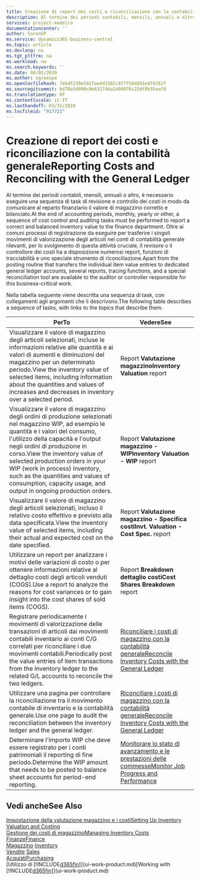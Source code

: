 ```yaml
---
title: Creazione di report dei costi e riconciliazione con la contabilità generale | Microsoft Docs
description: Al termine dei periodi contabili, mensili, annuali o altro, è necessario eseguire una sequenza di task di revisione e controllo dei costi in modo da comunicare al reparto finanziario il valore di magazzino corretto e bilanciato. Oltre ai comuni processi di registrazione da eseguire per trasferire i singoli movimenti di valorizzazione degli articoli nei conti di contabilità generale rilevanti, per lo svolgimento di questa attività cruciale, il revisore o il controllore dei costi ha a disposizione numerosi report, funzioni di tracciabilità e uno speciale strumento di riconciliazione.
services: project-madeira
documentationcenter: ''
author: SorenGP
ms.service: dynamics365-business-central
ms.topic: article
ms.devlang: na
ms.tgt_pltfrm: na
ms.workload: na
ms.search.keywords: ''
ms.date: 04/01/2019
ms.author: sgroespe
ms.openlocfilehash: 7ebdf239e592faedd1502c8fff50dd91e474352f
ms.sourcegitcommit: bd78a5d990c9e83174da1409076c22df8b35eafd
ms.translationtype: HT
ms.contentlocale: it-IT
ms.lasthandoff: 03/31/2019
ms.locfileid: "917721"
---
```

# <a name="reporting-costs-and-reconciling-with-the-general-ledger"></a><span data-ttu-id="03e06-104">Creazione di report dei costi e riconciliazione con la contabilità generale</span><span class="sxs-lookup"><span data-stu-id="03e06-104">Reporting Costs and Reconciling with the General Ledger</span></span>
<span data-ttu-id="03e06-105">Al termine dei periodi contabili, mensili, annuali o altro, è necessario eseguire una sequenza di task di revisione e controllo dei costi in modo da comunicare al reparto finanziario il valore di magazzino corretto e bilanciato.</span><span class="sxs-lookup"><span data-stu-id="03e06-105">At the end of accounting periods, monthly, yearly or other, a sequence of cost control and auditing tasks must be performed to report a correct and balanced inventory value to the finance department.</span></span> <span data-ttu-id="03e06-106">Oltre ai comuni processi di registrazione da eseguire per trasferire i singoli movimenti di valorizzazione degli articoli nei conti di contabilità generale rilevanti, per lo svolgimento di questa attività cruciale, il revisore o il controllore dei costi ha a disposizione numerosi report, funzioni di tracciabilità e uno speciale strumento di riconciliazione.</span><span class="sxs-lookup"><span data-stu-id="03e06-106">Apart from the posting routine that transfers the individual item value entries to dedicated general ledger accounts, several reports, tracing functions, and a special reconciliation tool are available to the auditor or controller responsible for this business-critical work.</span></span>  

 <span data-ttu-id="03e06-107">Nella tabella seguente viene descritta una sequenza di task, con collegamenti agli argomenti che li descrivono.</span><span class="sxs-lookup"><span data-stu-id="03e06-107">The following table describes a sequence of tasks, with links to the topics that describe them.</span></span>   

|<span data-ttu-id="03e06-108">**Per**</span><span class="sxs-lookup"><span data-stu-id="03e06-108">**To**</span></span>|<span data-ttu-id="03e06-109">**Vedere**</span><span class="sxs-lookup"><span data-stu-id="03e06-109">**See**</span></span>|  
|------------|-------------|  
|<span data-ttu-id="03e06-110">Visualizzare il valore di magazzino degli articoli selezionati, incluse le informazioni relative alle quantità e ai valori di aumenti e diminuzioni del magazzino per un determinato periodo.</span><span class="sxs-lookup"><span data-stu-id="03e06-110">View the inventory value of selected items, including information about the quantities and values of increases and decreases in inventory over a selected period.</span></span>|<span data-ttu-id="03e06-111">Report **Valutazione magazzino**</span><span class="sxs-lookup"><span data-stu-id="03e06-111">**Inventory Valuation** report</span></span>|  
|<span data-ttu-id="03e06-112">Visualizzare il valore di magazzino degli ordini di produzione selezionati nel magazzino WIP, ad esempio le quantità e i valori del consumo, l'utilizzo della capacità e l'output negli ordini di produzione in corso.</span><span class="sxs-lookup"><span data-stu-id="03e06-112">View the inventory value of selected production orders in your WIP (work in process) inventory, such as the quantities and values of consumption, capacity usage, and output in ongoing production orders.</span></span>|<span data-ttu-id="03e06-113">Report **Valutazione magazzino - WIP**</span><span class="sxs-lookup"><span data-stu-id="03e06-113">**Inventory Valuation - WIP** report</span></span>|  
|<span data-ttu-id="03e06-114">Visualizzare il valore di magazzino degli articoli selezionati, incluso il relativo costo effettivo e previsto alla data specificata.</span><span class="sxs-lookup"><span data-stu-id="03e06-114">View the inventory value of selected items, including their actual and expected cost on the date specified.</span></span>|<span data-ttu-id="03e06-115">Report **Valutazione magazzino - Specifica costi**</span><span class="sxs-lookup"><span data-stu-id="03e06-115">**Invt. Valuation - Cost Spec.** report</span></span>|  
|<span data-ttu-id="03e06-116">Utilizzare un report per analizzare i motivi delle variazioni di costo o per ottenere informazioni relative al dettaglio costi degli articoli venduti (COGS).</span><span class="sxs-lookup"><span data-stu-id="03e06-116">Use a report to analyze the reasons for cost variances or to gain insight into the cost shares of sold items (COGS).</span></span>|<span data-ttu-id="03e06-117">Report **Breakdown dettaglio costi**</span><span class="sxs-lookup"><span data-stu-id="03e06-117">**Cost Shares Breakdown** report</span></span>|  
|<span data-ttu-id="03e06-118">Registrare periodicamente i movimenti di valorizzazione delle transazioni di articoli dai movimenti contabili inventario ai conti C/G correlati per riconciliare i due movimenti contabili.</span><span class="sxs-lookup"><span data-stu-id="03e06-118">Periodically post the value entries of item transactions from the inventory ledger to the related G/L accounts to reconcile the two ledgers.</span></span>|[<span data-ttu-id="03e06-119">Riconciliare i costi di magazzino con la contabilità generale</span><span class="sxs-lookup"><span data-stu-id="03e06-119">Reconcile Inventory Costs with the General Ledger</span></span>](finance-how-to-post-inventory-costs-to-the-general-ledger.md)|  
|<span data-ttu-id="03e06-120">Utilizzare una pagina per controllare la riconciliazione tra il movimento contabile di inventario e la contabilità generale.</span><span class="sxs-lookup"><span data-stu-id="03e06-120">Use one page to audit the reconciliation between the inventory ledger and the general ledger.</span></span>|[<span data-ttu-id="03e06-121">Riconciliare i costi di magazzino con la contabilità generale</span><span class="sxs-lookup"><span data-stu-id="03e06-121">Reconcile Inventory Costs with the General Ledger</span></span>](finance-how-to-post-inventory-costs-to-the-general-ledger.md)|  
|<span data-ttu-id="03e06-122">Determinare l'importo WIP che deve essere registrato per i conti patrimoniali il reporting di fine periodo.</span><span class="sxs-lookup"><span data-stu-id="03e06-122">Determine the WIP amount that needs to be posted to balance sheet accounts for period-end reporting.</span></span>|[<span data-ttu-id="03e06-123">Monitorare lo stato di avanzamento e le prestazioni delle commesse</span><span class="sxs-lookup"><span data-stu-id="03e06-123">Monitor Job Progress and Performance</span></span>](projects-how-monitor-progress-performance.md)|

## <a name="see-also"></a><span data-ttu-id="03e06-124">Vedi anche</span><span class="sxs-lookup"><span data-stu-id="03e06-124">See Also</span></span>  
[<span data-ttu-id="03e06-125">Impostazione della valutazione magazzino e i costi</span><span class="sxs-lookup"><span data-stu-id="03e06-125">Setting Up Inventory Valuation and Costing</span></span>](finance-set-up-inventory-valuation-and-costing.md)  
[<span data-ttu-id="03e06-126">Gestione dei costi di magazzino</span><span class="sxs-lookup"><span data-stu-id="03e06-126">Managing Inventory Costs</span></span>](finance-manage-inventory-costs.md)  
[<span data-ttu-id="03e06-127">Finanze</span><span class="sxs-lookup"><span data-stu-id="03e06-127">Finance</span></span>](finance.md)  
<span data-ttu-id="03e06-128">[Magazzino](inventory-manage-inventory.md) </span><span class="sxs-lookup"><span data-stu-id="03e06-128">[Inventory](inventory-manage-inventory.md) </span></span>  
<span data-ttu-id="03e06-129">[Vendite](sales-manage-sales.md) </span><span class="sxs-lookup"><span data-stu-id="03e06-129">[Sales](sales-manage-sales.md) </span></span>  
[<span data-ttu-id="03e06-130">Acquisti</span><span class="sxs-lookup"><span data-stu-id="03e06-130">Purchasing</span></span>](purchasing-manage-purchasing.md)  
<span data-ttu-id="03e06-131">[Utilizzo di [!INCLUDE[d365fin](includes/d365fin_md.md)]](ui-work-product.md)</span><span class="sxs-lookup"><span data-stu-id="03e06-131">[Working with [!INCLUDE[d365fin](includes/d365fin_md.md)]](ui-work-product.md)</span></span>
